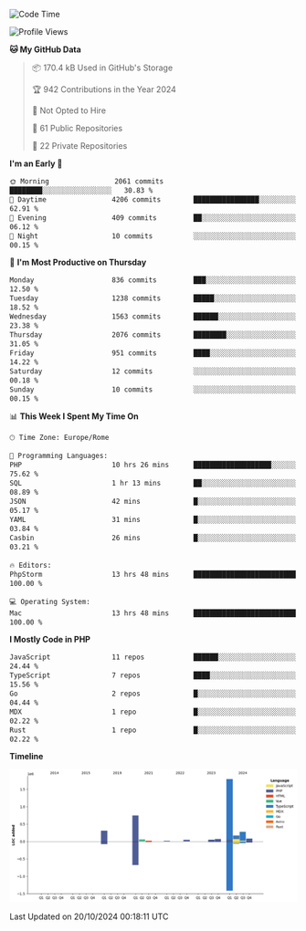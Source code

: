 <!--START_SECTION:waka-->
![Code Time](http://img.shields.io/badge/Code%20Time-5%2C401%20hrs%2033%20mins-blue)

![Profile Views](http://img.shields.io/badge/Profile%20Views-0-blue)

**🐱 My GitHub Data** 

> 📦 170.4 kB Used in GitHub's Storage 
 > 
> 🏆 942 Contributions in the Year 2024
 > 
> 🚫 Not Opted to Hire
 > 
> 📜 61 Public Repositories 
 > 
> 🔑 22 Private Repositories 
 > 
**I'm an Early 🐤** 

```text
🌞 Morning                2061 commits        ████████░░░░░░░░░░░░░░░░░   30.83 % 
🌆 Daytime                4206 commits        ████████████████░░░░░░░░░   62.91 % 
🌃 Evening                409 commits         ██░░░░░░░░░░░░░░░░░░░░░░░   06.12 % 
🌙 Night                  10 commits          ░░░░░░░░░░░░░░░░░░░░░░░░░   00.15 % 
```
📅 **I'm Most Productive on Thursday** 

```text
Monday                   836 commits         ███░░░░░░░░░░░░░░░░░░░░░░   12.50 % 
Tuesday                  1238 commits        █████░░░░░░░░░░░░░░░░░░░░   18.52 % 
Wednesday                1563 commits        ██████░░░░░░░░░░░░░░░░░░░   23.38 % 
Thursday                 2076 commits        ████████░░░░░░░░░░░░░░░░░   31.05 % 
Friday                   951 commits         ████░░░░░░░░░░░░░░░░░░░░░   14.22 % 
Saturday                 12 commits          ░░░░░░░░░░░░░░░░░░░░░░░░░   00.18 % 
Sunday                   10 commits          ░░░░░░░░░░░░░░░░░░░░░░░░░   00.15 % 
```


📊 **This Week I Spent My Time On** 

```text
🕑︎ Time Zone: Europe/Rome

💬 Programming Languages: 
PHP                      10 hrs 26 mins      ███████████████████░░░░░░   75.62 % 
SQL                      1 hr 13 mins        ██░░░░░░░░░░░░░░░░░░░░░░░   08.89 % 
JSON                     42 mins             █░░░░░░░░░░░░░░░░░░░░░░░░   05.17 % 
YAML                     31 mins             █░░░░░░░░░░░░░░░░░░░░░░░░   03.84 % 
Casbin                   26 mins             █░░░░░░░░░░░░░░░░░░░░░░░░   03.21 % 

🔥 Editors: 
PhpStorm                 13 hrs 48 mins      █████████████████████████   100.00 % 

💻 Operating System: 
Mac                      13 hrs 48 mins      █████████████████████████   100.00 % 
```

**I Mostly Code in PHP** 

```text
JavaScript               11 repos            ██████░░░░░░░░░░░░░░░░░░░   24.44 % 
TypeScript               7 repos             ████░░░░░░░░░░░░░░░░░░░░░   15.56 % 
Go                       2 repos             █░░░░░░░░░░░░░░░░░░░░░░░░   04.44 % 
MDX                      1 repo              █░░░░░░░░░░░░░░░░░░░░░░░░   02.22 % 
Rust                     1 repo              █░░░░░░░░░░░░░░░░░░░░░░░░   02.22 % 
```



**Timeline**

![Lines of Code chart](https://raw.githubusercontent.com/frnwtr/frnwtr/main/assets/bar_graph.png)


 Last Updated on 20/10/2024 00:18:11 UTC
<!--END_SECTION:waka-->